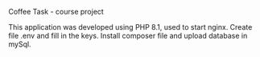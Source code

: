 Coffee Task - course project

This application was developed using PHP 8.1, used to start nginx.
Create file .env and fill in the keys.
Install composer file and upload database in mySql.
